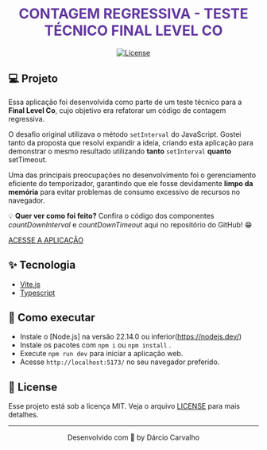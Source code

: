 <h1 align="center" style="color: #62389f" >
CONTAGEM REGRESSIVA - TESTE TÉCNICO FINAL LEVEL CO
</h1>

<p align="center">
  <a href="LICENSE"><img  src="https://img.shields.io/static/v1?label=License&message=MIT&color=F7DD43&labelColor=202024" alt="License"></a>
</p>

## 💻 Projeto

Essa aplicação foi desenvolvida como parte de um teste técnico para a __Final Level Co__, cujo objetivo era refatorar um código de contagem regressiva.

O desafio original utilizava o método `setInterval` do JavaScript. Gostei tanto da proposta que resolvi expandir a ideia, criando esta aplicação para demonstrar o mesmo resultado utilizando __tanto__ `setInterval` __quanto__ setTimeout.

Uma das principais preocupações no desenvolvimento foi o gerenciamento eficiente do temporizador, garantindo que ele fosse devidamente __limpo da memória__ para evitar problemas de consumo excessivo de recursos no navegador.

💡 __Quer ver como foi feito?__
Confira o código dos componentes _countDownInterval_ e _countDownTimeout_ aqui no repositório do GitHub! 😁


[ACESSE A APLICAÇÃO](https://finallevelcountdown.netlify.app/)

## ✨ Tecnologia

- [Vite.js](https://nextjs.org/)
- [Typescript](https://www.typescriptlang.org/)


## 🚀 Como executar

- Instale o [Node.js] na versão 22.14.0 ou inferior(https://nodejs.dev/)
- Instale os pacotes com `npm i` ou `npm install` .
- Execute `npm run dev` para iniciar a aplicação web.
- Acesse `http://localhost:5173/` no seu navegador preferido.


## 📝 License

Esse projeto está sob a licença MIT. Veja o arquivo [LICENSE](LICENSE) para mais detalhes.

---
<p align="center">
  Desenvolvido com 🤩 by Dárcio Carvalho
</p>
